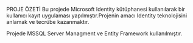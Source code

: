 PROJE ÖZETİ
Bu projede Microsoft Identity kütüphanesi kullanılarak bir kullanıcı kayıt uygulaması yapılmıştır.Projenin amacı Identity teknolojisini anlamak ve tecrübe kazanmaktır.

Projede MSSQL Server Managment ve Entity Framework kullanılmıştır.
